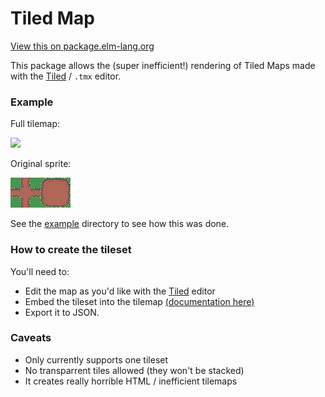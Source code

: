 # Tiled Map

[View this on package.elm-lang.org](http://package.elm-lang.org/packages/will-clarke/elm-tiled-map/latest)

This package allows the (super inefficient!) rendering of Tiled Maps made with the [Tiled](https://www.mapeditor.org/) / `.tmx` editor.

### Example

Full tilemap:

![](http://i.wclarke.net/2018-06-13--e222j.png)

Original sprite:

![](https://github.com/will-clarke/elm-tiled-map/raw/master/example/assets/image.png)

See the [example](https://github.com/will-clarke/elm-tiled-map/tree/master/example/) directory to see how this was done.

### How to create the tileset
You'll need to:
- Edit the map as you'd like with the [Tiled](https://www.mapeditor.org/) editor
- Embed the tileset into the tilemap [(documentation here)](https://discourse.mapeditor.org/t/how-do-i-embed-the-tilesets/1761)
- Export it to JSON.

### Caveats

- Only currently supports one tileset
- No transparrent tiles allowed (they won't be stacked)
- It creates really horrible HTML / inefficient tilemaps

